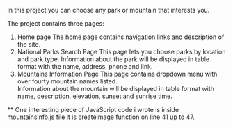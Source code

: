 In this project you can choose any park or mountain that interests you.

The project contains three pages:
  1. Home page
     The home page contains navigation links and description of the site.
  2. National Parks Search Page
     This page lets you choose parks by location and park type. 
     Information about the park will be displayed in table format with
     the name, address, phone and link.
  3. Mountains Information Page
     This page contains dropdown menu with over fourty mountain names listed.   
     Information about the mountain will be displayed in table format with name,
     description, elevation, sunset and sunrise time.

** One interesting piece of JavaScript code i wrote is
   inside mountainsinfo.js file it is createImage function on line 41 up to 47. 